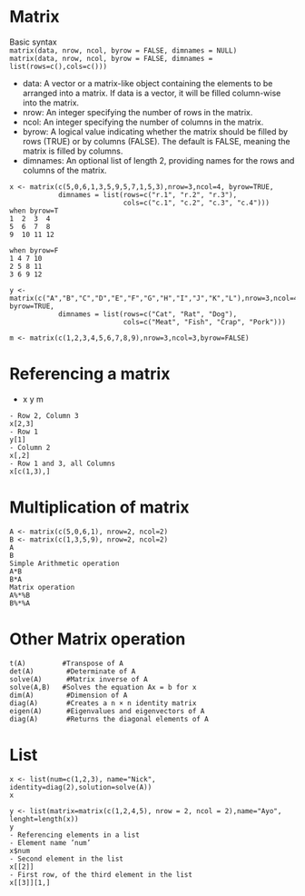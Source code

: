 # Matrix
Basic syntax  <br>
```matrix(data, nrow, ncol, byrow = FALSE, dimnames = NULL)``` <br>
```matrix(data, nrow, ncol, byrow = FALSE, dimnames = list(rows=c(),cols=c()))```
- data: A vector or a matrix-like object containing the elements to be arranged into a matrix. If data is a vector, it will be filled column-wise into the matrix.
- nrow: An integer specifying the number of rows in the matrix.
- ncol: An integer specifying the number of columns in the matrix.
- byrow: A logical value indicating whether the matrix should be filled by rows (TRUE) or by columns (FALSE). The default is FALSE, meaning the matrix is filled by columns.
- dimnames: An optional list of length 2, providing names for the rows and columns of the matrix.

```
x <- matrix(c(5,0,6,1,3,5,9,5,7,1,5,3),nrow=3,ncol=4, byrow=TRUE,
            dimnames = list(rows=c("r.1", "r.2", "r.3"),
                            cols=c("c.1", "c.2", "c.3", "c.4")))
when byrow=T
1  2  3  4
5  6  7  8
9  10 11 12

when byrow=F
1 4 7 10
2 5 8 11
3 6 9 12

y <- matrix(c("A","B","C","D","E","F","G","H","I","J","K","L"),nrow=3,ncol=4, byrow=TRUE,
            dimnames = list(rows=c("Cat", "Rat", "Dog"),
                            cols=c("Meat", "Fish", "Crap", "Pork")))

m <- matrix(c(1,2,3,4,5,6,7,8,9),nrow=3,ncol=3,byrow=FALSE)
```

# Referencing a matrix
- x y m
```
- Row 2, Column 3
x[2,3] 
- Row 1
y[1]
- Column 2
x[,2]
- Row 1 and 3, all Columns
x[c(1,3),] 
```
# Multiplication of matrix
```
A <- matrix(c(5,0,6,1), nrow=2, ncol=2)
B <- matrix(c(1,3,5,9), nrow=2, ncol=2)
A
B
Simple Arithmetic operation
A*B
B*A
Matrix operation 
A%*%B
B%*%A
```
# Other Matrix operation
```
t(A)         #Transpose of A
det(A)        #Determinate of A
solve(A)      #Matrix inverse of A
solve(A,B)   #Solves the equation Ax = b for x
dim(A)        #Dimension of A
diag(A)       #Creates a n × n identity matrix
eigen(A)      #Eigenvalues and eigenvectors of A
diag(A)       #Returns the diagonal elements of A
```
# List
```
x <- list(num=c(1,2,3), name="Nick", identity=diag(2),solution=solve(A))
x

y <- list(matrix=matrix(c(1,2,4,5), nrow = 2, ncol = 2),name="Ayo", lenght=length(x))
y
- Referencing elements in a list
- Element name ’num’
x$num
- Second element in the list
x[[2]] 
- First row, of the third element in the list
x[[3]][1,]
```

```
